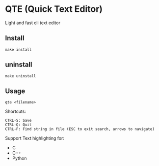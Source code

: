 # QTE (Quick Text Editor)

Light and fast cli text editor

## Install

    make install

## uninstall
    
    make uninstall

## Usage
    
    qte <filename>

Shortcuts:

    CTRL-S: Save
    CTRL-Q: Quit
    CTRL-F: Find string in file (ESC to exit search, arrows to navigate)

Support Text highlighting for:
- C
- C++
- Python